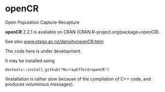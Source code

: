 # openCR
Open Population Capture-Recapture

**openCR** 2.2.1 is available on CRAN (CRAN.R-project.org/package=openCR).

See also www.otago.ac.nz/density/openCR.html

The code here is under development.

It may be installed using
```
devtools::install_github("MurrayEfford/openCR")
```

(Installation is rather slow because of the compilation of C++ code, and produces voluminous messages).
